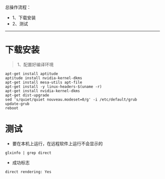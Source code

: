 总操作流程：
- 1、下载安装
- 2、测试

***

# 下载安装

>1、配置好编译环境
```
apt-get install aptitude
aptitude install nvidia-kernel-dkms
apt-get install mesa-utils apt-file
apt-get install -y linux-headers-$(uname -r)
apt-get install nvidia-kernel-dkms
apt-get dist-upgrade
sed 's/quiet/quiet nouveau.modeset=0/g' -i /etc/default/grub
update-grub
reboot
```

# 测试

- 要在本机上运行，在远程软件上运行不会显示的

```
glxinfo | grep direct
```
- 成功标志
```
direct rendering: Yes
```